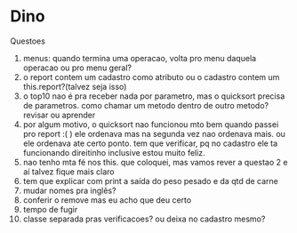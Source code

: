 # Dino
 
Questoes 

1) menus: quando termina uma operacao, volta pro menu daquela operacao ou pro menu geral?
2) o report contem um cadastro como atributo ou o cadastro contem um this.report?(talvez seja isso)
3) o top10 nao é pra receber nada por parametro, mas o quicksort precisa de parametros. como chamar um metodo dentro de outro metodo? revisar ou aprender
4) por algum motivo, o quicksort nao funcionou mto bem quando passei pro report :( ) ele ordenava mas na segunda vez nao ordenava mais. ou ele ordenava ate certo ponto. tem que verificar, pq no cadastro ele ta funcionando direitinho inclusive estou muito feliz.
5) nao tenho mta fé nos this. que coloquei, mas vamos rever a questao 2 e aí talvez fique mais claro
6) tem que explicar com print a saída do peso pesado e da qtd de carne
7) mudar nomes pra inglês? 
8) conferir o remove mas eu acho que deu certo
9) tempo de fugir
10) classe separada pras verificacoes? ou deixa no cadastro mesmo?